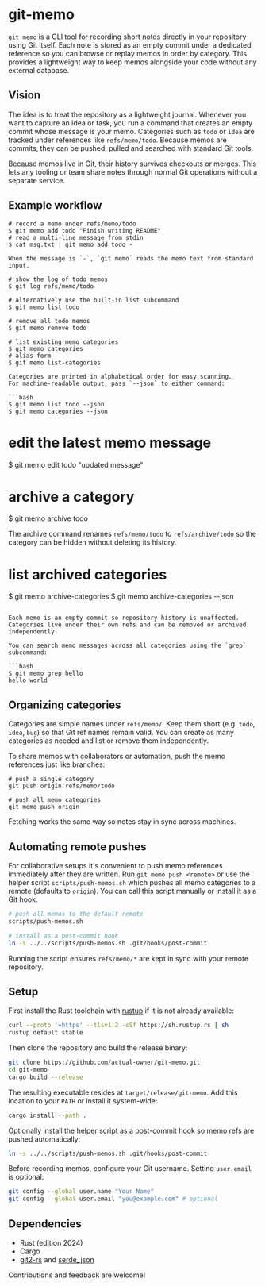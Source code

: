 # git-memo

`git memo` is a CLI tool for recording short notes directly in your repository using Git itself. Each note is stored as an empty commit under a dedicated reference so you can browse or replay memos in order by category. This provides a lightweight way to keep memos alongside your code without any external database.

## Vision

The idea is to treat the repository as a lightweight journal. Whenever you want to capture an idea or task, you run a command that creates an empty commit whose message is your memo. Categories such as `todo` or `idea` are tracked under references like `refs/memo/todo`. Because memos are commits, they can be pushed, pulled and searched with standard Git tools.

Because memos live in Git, their history survives checkouts or merges. This lets any tooling or team share notes through normal Git operations without a separate service.

## Example workflow

```
# record a memo under refs/memo/todo
$ git memo add todo "Finish writing README"
# read a multi-line message from stdin
$ cat msg.txt | git memo add todo -

When the message is `-`, `git memo` reads the memo text from standard input.

# show the log of todo memos
$ git log refs/memo/todo

# alternatively use the built-in list subcommand
$ git memo list todo

# remove all todo memos
$ git memo remove todo

# list existing memo categories
$ git memo categories
# alias form
$ git memo list-categories

Categories are printed in alphabetical order for easy scanning.
For machine-readable output, pass `--json` to either command:

```bash
$ git memo list todo --json
$ git memo categories --json
```

# edit the latest memo message
$ git memo edit todo "updated message"

# archive a category
$ git memo archive todo

The archive command renames `refs/memo/todo` to `refs/archive/todo` so
the category can be hidden without deleting its history.

# list archived categories
$ git memo archive-categories
$ git memo archive-categories --json
```

Each memo is an empty commit so repository history is unaffected. Categories live under their own refs and can be removed or archived independently.

You can search memo messages across all categories using the `grep` subcommand:

```bash
$ git memo grep hello
hello world
```

## Organizing categories

Categories are simple names under `refs/memo/`. Keep them short (e.g. `todo`, `idea`, `bug`) so that Git ref names remain valid. You can create as many categories as needed and list or remove them independently.

To share memos with collaborators or automation, push the memo references just like branches:

```
# push a single category
git push origin refs/memo/todo

# push all memo categories
git memo push origin
```

Fetching works the same way so notes stay in sync across machines.

## Automating remote pushes

For collaborative setups it's convenient to push memo references immediately
after they are written. Run `git memo push <remote>` or use the helper script
`scripts/push-memos.sh` which pushes all memo categories to a remote (defaults
to `origin`). You can call this script manually or install it as a Git hook.

```sh
# push all memos to the default remote
scripts/push-memos.sh

# install as a post-commit hook
ln -s ../../scripts/push-memos.sh .git/hooks/post-commit
```

Running the script ensures `refs/memo/*` are kept in sync with your remote
repository.

## Setup

First install the Rust toolchain with
[rustup](https://rustup.rs) if it is not already available:

```sh
curl --proto '=https' --tlsv1.2 -sSf https://sh.rustup.rs | sh
rustup default stable
```

Then clone the repository and build the release binary:

```sh
git clone https://github.com/actual-owner/git-memo.git
cd git-memo
cargo build --release
```

The resulting executable resides at `target/release/git-memo`. Add this
location to your `PATH` or install it system-wide:

```sh
cargo install --path .
```

Optionally install the helper script as a post-commit hook so memo refs are
pushed automatically:

```sh
ln -s ../../scripts/push-memos.sh .git/hooks/post-commit
```

Before recording memos, configure your Git username. Setting `user.email` is
optional:

```sh
git config --global user.name "Your Name"
git config --global user.email "you@example.com" # optional
```

## Dependencies

- Rust (edition 2024)
- Cargo
- [git2-rs](https://github.com/rust-lang/git2-rs) and [serde_json](https://github.com/serde-rs/json)

Contributions and feedback are welcome!

